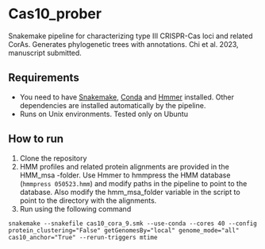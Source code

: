 # Cas10_prober
Snakemake pipeline for characterizing type III CRISPR-Cas loci and related CorAs. Generates phylogenetic trees with annotations. Chi et al. 2023, manuscript submitted.

## Requirements
- You need to have [Snakemake]([url](https://anaconda.org/bioconda/snakemake)), [Conda]([url](https://docs.conda.io/en/latest/index.html)) and [Hmmer]([url](https://anaconda.org/bioconda/hmmer)) installed. Other dependencies are installed automatically by the pipeline.
- Runs on Unix environments. Tested only on Ubuntu

## How to run
1. Clone the repository
2. HMM profiles and related protein alignments are provided in the HMM_msa -folder. Use Hmmer to hmmpress the HMM database (```hmmpress 050523.hmm```) and modify paths in the pipeline to point to the database. Also modify the hmm_msa_folder variable in the script to point to the directory with the alignments.
3. Run using the following command

```
snakemake --snakefile cas10_cora_9.smk --use-conda --cores 40 --config protein_clustering="False" getGenomesBy="local" genome_mode="all" cas10_anchor="True" --rerun-triggers mtime
```

